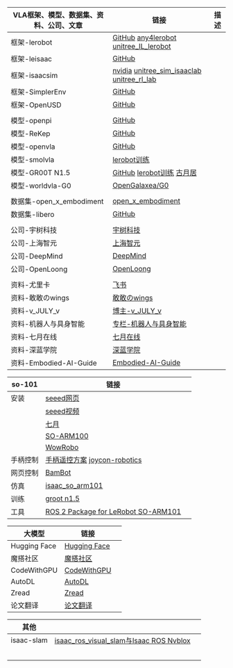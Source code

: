 | VLA框架、模型、数据集、资料、公司、文章 | 链接                                                         | 描述 |
| --------------------------------------- | ------------------------------------------------------------ | ---- |
| 框架-lerobot                            | [GitHub](https://github.com/huggingface/lerobot)   [any4lerobot](https://github.com/Tavish9/any4lerobot)   [unitree_IL_lerobot](https://github.com/unitreerobotics/unitree_IL_lerobot) |      |
| 框架-leisaac                            | [GitHub](https://github.com/LightwheelAI/leisaac/tree/main)  |      |
| 框架-isaacsim                           | [nvidia](https://github.com/Lifelong-Robot-Learning/LIBERO)   [unitree_sim_isaaclab](https://github.com/unitreerobotics/unitree_sim_isaaclab/tree/main)   [unitree_rl_lab](https://github.com/unitreerobotics/unitree_rl_lab) |      |
| 框架-SimplerEnv                         | [GitHub](https://github.com/simpler-env/SimplerEnv?tab=readme-ov-file) |      |
| 框架-OpenUSD                            | [GitHub](https://github.com/PixarAnimationStudios/OpenUSD)   |      |
|                                         |                                                              |      |
| 模型-openpi                             | [GitHub](https://github.com/Physical-Intelligence/openpi)    |      |
| 模型-ReKep                              | [GitHub](https://github.com/huangwl18/ReKep)                 |      |
| 模型-openvla                            | [GitHub](https://github.com/openvla/openvla)                 |      |
| 模型-smolvla                            | [lerobot训练](https://huggingface.co/blog/smolvla)           |      |
| 模型-GR00T N1.5                         | [GitHub](https://github.com/NVIDIA/Isaac-GR00T)  [lerobot训练](https://huggingface.co/blog/nvidia/gr00t-n1-5-so101-tuning)   [古月居](https://www.guyuehome.com/detail?id=1943901579843272705) |      |
| 模型-worldvla-G0                        | [OpenGalaxea/G0](https://github.com/OpenGalaxea/G0/tree/main) |      |
|                                         |                                                              |      |
| 数据集-open_x_embodiment                | [open_x_embodiment](https://github.com/google-deepmind/open_x_embodiment) |      |
| 数据集-libero                           | [GitHub](https://github.com/Lifelong-Robot-Learning/LIBERO)  |      |
|                                         |                                                              |      |
| 公司-宇树科技                           | [宇树科技](https://www.unitree.com/cn)                       |      |
| 公司-上海智元                           | [上海智元](https://www.zhiyuan-robot.com/)                   |      |
| 公司-DeepMind                           | [DeepMind](https://deepmind.google/discover/blog/)           |      |
| 公司-OpenLoong                          | [OpenLoong](https://www.openloong.org.cn/cn)                 |      |
|                                         |                                                              |      |
| 资料-尤里卡                             | [飞书](https://dcntch0yoc4t.feishu.cn/next/messenger)        |      |
| 资料-敢敢のwings                        | [敢敢のwings](https://www.guyuehome.com/userDetail?id=1824721785539334146) |      |
| 资料-v_JULY_v                           | [博主-v_JULY_v](https://blog.csdn.net/v_JULY_v?type=blog)    |      |
| 资料-机器人与具身智能                   | [专栏-机器人与具身智能](https://blog.csdn.net/2506_90492529/category_12978237.html) |      |
| 资料-七月在线                           | [七月在线](https://www.julyedu.com/)                         |      |
| 资料-深蓝学院                           | [深蓝学院](https://www.shenlanxueyuan.com/)                  |      |
| 资料-Embodied-AI-Guide                  | [Embodied-AI-Guide](https://github.com/TianxingChen/Embodied-AI-Guide) |      |

| so-101   | 链接                                                         |      |
| -------- | ------------------------------------------------------------ | ---- |
| 安装     | [seeed网页](https://wiki.seeedstudio.com/cn/lerobot_so100m_new/#数据集制作采集) |      |
|          | [seeed视频](https://www.bilibili.com/video/BV1NybhzREop?spm_id_from=333.788.videopod.sections&vd_source=d91bffd2a7a6acff9ff536f2f1332429) |      |
|          | [七月](https://blog.csdn.net/v_JULY_v/article/details/139692392) |      |
|          | [SO-ARM100](https://blog.csdn.net/Only_Wolfy/article/details/148438626) |      |
|          | [WowRobo](https://wiki.wowrobo.com/zh/home)                  |      |
| 手柄控制 | [手柄遥控方案](https://www.bilibili.com/video/BV1xRc6eHEvL?spm_id_from=333.788.videopod.sections&vd_source=d91bffd2a7a6acff9ff536f2f1332429)   [joycon-robotics](https://github.com/box2ai-robotics/joycon-robotics) |      |
| 网页控制 | [BamBot](https://bambot.org/)                                |      |
| 仿真     | [isaac_so_arm101](https://github.com/MuammerBay/isaac_so_arm101) |      |
| 训练     | [groot n1.5](https://zhuanlan.zhihu.com/p/1938339457687356969) |      |
| 工具     | [ROS 2 Package for LeRobot SO-ARM101](https://github.com/Pavankv92/lerobot_ws) |      |

| 大模型       | 链接                                                    |      |
| ------------ | ------------------------------------------------------- | ---- |
| Hugging Face | [Hugging Face](https://huggingface.co/)                 |      |
| 魔搭社区     | [魔搭社区](https://modelscope.cn/my/overview)           |      |
| CodeWithGPU  | [CodeWithGPU](https://www.codewithgpu.com/image)        |      |
| AutoDL       | [AutoDL](https://www.autodl.com/machine/list)           |      |
| Zread        | [Zread](https://zread.ai/)                              |      |
| 论文翻译     | [论文翻译](https://www.julyedu.com/#exercise-container) |      |

| 其他       |                                                              |      |
| ---------- | ------------------------------------------------------------ | ---- |
| isaac-slam | [isaac_ros_visual_slam与Isaac ROS Nvblox](https://www.bilibili.com/video/BV14jBRYNE93/?spm_id_from=333.337.search-card.all.click&vd_source=d91bffd2a7a6acff9ff536f2f1332429) |      |
|            |                                                              |      |
|            |                                                              |      |
|            |                                                              |      |
|            |                                                              |      |
|            |                                                              |      |

